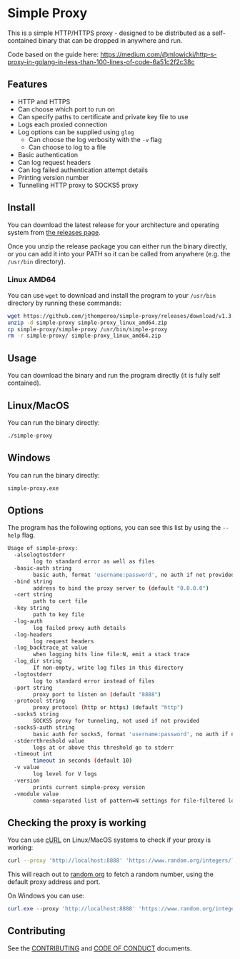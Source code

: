 # Simple Proxy

This is a simple HTTP/HTTPS proxy - designed to be distributed as a self-contained binary that can be dropped in
anywhere and run.

Code based on the guide here: <https://medium.com/@mlowicki/http-s-proxy-in-golang-in-less-than-100-lines-of-code-6a51c2f2c38c>

## Features

- HTTP and HTTPS
- Can choose which port to run on
- Can specify paths to certificate and private key file to use
- Logs each proxied connection
- Log options can be supplied using `glog`
  - Can choose the log verbosity with the `-v` flag
  - Can choose to log to a file
- Basic authentication
- Can log request headers
- Can log failed authentication attempt details
- Printing version number
- Tunnelling HTTP proxy to SOCKS5 proxy

## Install

You can download the latest release for your architecture and operating system from [the releases
page](https://github.com/jthomperoo/simple-proxy/releases).

Once you unzip the release package you can either run the binary directly, or you can add it into your PATH so it can
be called from anywhere (e.g. the `/usr/bin` directory).

### Linux AMD64

You can use `wget` to download and install the program to your `/usr/bin` directory by running these commands:

```bash
wget https://github.com/jthomperoo/simple-proxy/releases/download/v1.3.0/simple-proxy_linux_amd64.zip
unzip -d simple-proxy simple-proxy_linux_amd64.zip
cp simple-proxy/simple-proxy /usr/bin/simple-proxy
rm -r simple-proxy/ simple-proxy_linux_amd64.zip
```

## Usage

You can download the binary and run the program directly (it is fully self contained).

## Linux/MacOS

You can run the binary directly:

```bash
./simple-proxy
```

## Windows

You can run the binary directly:

```bash
simple-proxy.exe
```

## Options

The program has the following options, you can see this list by using the `--help` flag.

```bash
Usage of simple-proxy:
  -alsologtostderr
    	log to standard error as well as files
  -basic-auth string
    	basic auth, format 'username:password', no auth if not provided
  -bind string
    	address to bind the proxy server to (default "0.0.0.0")
  -cert string
    	path to cert file
  -key string
    	path to key file
  -log-auth
    	log failed proxy auth details
  -log-headers
    	log request headers
  -log_backtrace_at value
    	when logging hits line file:N, emit a stack trace
  -log_dir string
    	If non-empty, write log files in this directory
  -logtostderr
    	log to standard error instead of files
  -port string
    	proxy port to listen on (default "8888")
  -protocol string
    	proxy protocol (http or https) (default "http")
  -socks5 string
    	SOCKS5 proxy for tunneling, not used if not provided
  -socks5-auth string
    	basic auth for socks5, format 'username:password', no auth if not provided
  -stderrthreshold value
    	logs at or above this threshold go to stderr
  -timeout int
    	timeout in seconds (default 10)
  -v value
    	log level for V logs
  -version
    	prints current simple-proxy version
  -vmodule value
    	comma-separated list of pattern=N settings for file-filtered logging
```

## Checking the proxy is working

You can use [cURL](https://curl.se/) on Linux/MacOS systems to check if your proxy is working:

```bash
curl --proxy 'http://localhost:8888' 'https://www.random.org/integers/?num=1&min=1&max=5&col=1&base=10&format=plain&rnd=new'
```

This will reach out to [random.org](https://www.random.org) to fetch a random number, using the default proxy address
and port.

On Windows you can use:

```powershell
curl.exe --proxy 'http://localhost:8888' 'https://www.random.org/integers/?num=1&min=1&max=5&col=1&base=10&format=plain&rnd=new'
```

## Contributing

See the [CONTRIBUTING](./CONTRIBUTING.md) and [CODE OF CONDUCT](./CODE_OF_CONDUCT.md) documents.
